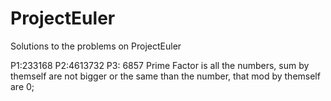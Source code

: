 # ProjectEuler
Solutions to the problems on ProjectEuler

P1:233168
P2:4613732
P3: 6857
	Prime Factor is all the numbers, sum by themself are not bigger or the same than the number, that mod by themself are 0;
